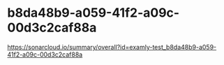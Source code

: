 # b8da48b9-a059-41f2-a09c-00d3c2caf88a
https://sonarcloud.io/summary/overall?id=examly-test_b8da48b9-a059-41f2-a09c-00d3c2caf88a

